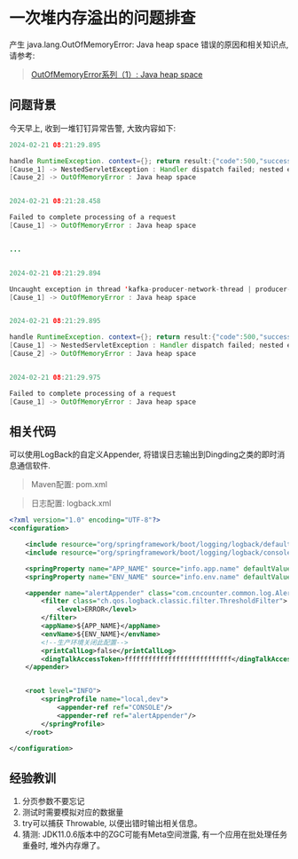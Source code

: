 # 一次堆内存溢出的问题排查


产生 java.lang.OutOfMemoryError: Java heap space 错误的原因和相关知识点, 请参考:

> [OutOfMemoryError系列（1）: Java heap space](https://renfufei.blog.csdn.net/article/details/76350794)


## 问题背景

今天早上, 收到一堆钉钉异常告警, 大致内容如下:

```java
2024-02-21 08:21:29.895

handle RuntimeException. context={}; return result:{"code":500,"success":false}
[Cause_1] -> NestedServletException : Handler dispatch failed; nested exception is java.lang.OutOfMemoryError: Java heap space
[Cause_2] -> OutOfMemoryError : Java heap space


2024-02-21 08:21:28.458

Failed to complete processing of a request
[Cause_1] -> OutOfMemoryError : Java heap space


...


2024-02-21 08:21:29.894

Uncaught exception in thread 'kafka-producer-network-thread | producer-1':
[Cause_1] -> OutOfMemoryError : Java heap space


2024-02-21 08:21:29.895

handle RuntimeException. context={}; return result:{"code":500,"success":false}
[Cause_1] -> NestedServletException : Handler dispatch failed; nested exception is java.lang.OutOfMemoryError: Java heap space
[Cause_2] -> OutOfMemoryError : Java heap space


2024-02-21 08:21:29.975

Failed to complete processing of a request
[Cause_1] -> OutOfMemoryError : Java heap space

```

## 相关代码


可以使用LogBack的自定义Appender, 将错误日志输出到Dingding之类的即时消息通信软件.

> Maven配置: pom.xml


> 日志配置: logback.xml 


```xml
<?xml version="1.0" encoding="UTF-8"?>
<configuration>

    <include resource="org/springframework/boot/logging/logback/defaults.xml"/>
    <include resource="org/springframework/boot/logging/logback/console-appender.xml"/>

    <springProperty name="APP_NAME" source="info.app.name" defaultValue="NOT_SET"/>
    <springProperty name="ENV_NAME" source="info.env.name" defaultValue="NOT_SET"/>

    <appender name="alertAppender" class="com.cncounter.common.log.AlertAppender">
        <filter class="ch.qos.logback.classic.filter.ThresholdFilter">
            <level>ERROR</level>
        </filter>
        <appName>${APP_NAME}</appName>
        <envName>${ENV_NAME}</envName>
        <!--生产环境关闭此配置-->
        <printCallLog>false</printCallLog>
        <dingTalkAccessToken>fffffffffffffffffffffffffff</dingTalkAccessToken>
    </appender>


    <root level="INFO">
        <springProfile name="local,dev">
            <appender-ref ref="CONSOLE"/>
            <appender-ref ref="alertAppender"/>
        </springProfile>
    </root>

</configuration>
```






## 经验教训


1. 分页参数不要忘记
2. 测试时需要模拟对应的数据量
3. try可以捕获 Throwable, 以便出错时输出相关信息。
4. 猜测: JDK11.0.6版本中的ZGC可能有Meta空间泄露, 有一个应用在批处理任务重叠时, 堆外内存爆了。
